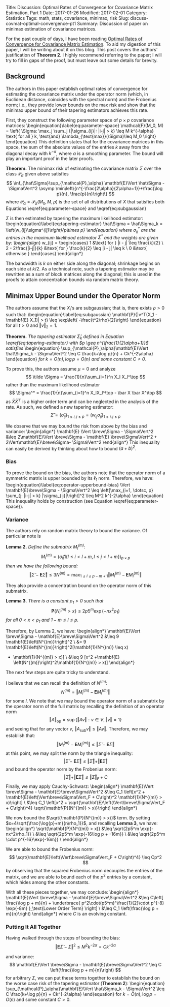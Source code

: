 Title: Discussion: Optimal Rates of Convergence for Covariance Matrix Estimation, Part 1
Date: 2017-01-26
Modified: 2017-02-01
Category: Statistics
Tags: math, stats, covariance, minimax, risk
Slug: discuss-covmat-optimal-convergence-pt1
Summary: Discussion of paper on minimax estimation of covariance matrices.

For the past couple of days, I have been reading [Optimal Rates of Convergence
for Covariance Matrix Estimation](https://arxiv.org/abs/1010.3866).  To aid my
digestion of this paper, I will be writing about it on this blog.  This post
covers the authors' justification of **Theorem 2**.  I highly recommend
referring to the paper; I will try to fill in gaps of the proof, but must leave
out some details for brevity.

## Background
The authors in this paper establish optimal rates of convergence for estimating
the covariance matrix under the operator norm (which, in Euclidean distance,
coincides with the spectral norm) and the Frobenius norm; i.e., they provide
lower bounds on the max risk and show that the minimax upper bound of their
tapering estimators achieves this rate.

First, they construct the following parameter space of $p\times{p}$ covariance
matrices:
\begin{equation}\label{eq:parameter-space}
\mathcal{F}(M_0, M) = \left\{
\Sigma: \max_j \sum_j \{|\sigma_{ij}|: |i-j| > k\} \leq M k^{-\alpha}
\text{ for all } k, \text{and} \lambda_{\text{max}}(\Sigma)\leq M_0
\right\}
\end{equation}
This definition states that for the covariance matrices in this space, the sum
of the absolute values of the entries $k$ away from the diagonal decay with
$k^{-\alpha}$, where $\alpha$ is a smoothing parameter.  The bound
will play an important proof in the later proofs.

**Theorem.** The minimax risk of estimating the covariance matrix $\Sigma$
over the class $\mathcal{P}_\alpha$ given above satisfies
$$
\inf_{\hat\Sigma}\sup_{\mathcal{P}_\alpha}
\mathbf{E}\Vert \hat\Sigma - \Sigma\Vert^2 \asymp
\min\left\{n^{-\frac{2\alpha}{2\alpha+1}}+\frac{\log p}{n}, \frac{p}{n}\right\}
$$
where $\mathcal{P}_\alpha = \mathcal{P}_\alpha(M_0, M, \rho)$ is the set of all
distributions of $X$ that satisfies both Equations \eqref{eq:parameter-space}
and \eqref{eq:subgaussian}

$\Sigma$ is then estimated by tapering the maximum likelihood estimator:
\begin{equation}\label{eq:tapering-estimator}
\hat\Sigma = \hat\Sigma_k = \left(w_{ij}\sigma^*_{ij}\right)_{p\times p}
\end{equation}
where $\sigma^*_{ij}$ are the entries in the maximum likelihood estimator
$\Sigma^*$ and the weights are given by:
\begin{align*}
w_{ij} = \begin{cases}
    1   &\text{ for } |i - j| \leq \frac{k}{2}   \\
    2 - 2\frac{|i-j|}{k} &\text{ for } \frac{k}{2} \leq |i - j| \leq k  \\
    0   &\text{ otherwise }
\end{cases}
\end{align*}

The bandwidth is $k$ on either side along the diagonal; shrinkage begins on
each side at $k/2$.  As a technical note, such a tapering estimator may be
rewritten as a sum of block matrices along the diagonal; this is used in the
proofs to attain concentration bounds via random matrix theory.

## Minimax Upper Bound under the Operator Norm
The authors assume that the $X_i$'s are subgaussian; that is, there exists
$\rho > 0$ such that:
\begin{equation}\label{eq:subgaussian}
\mathbf{P}\{|v^T(X_1 - \mathbf{E} X_1)| > t\} \leq \exp\left\{
-\frac{t^2\rho}{2}\right\}
\end{equation}
for all $t > 0$ and $\Vert{v}\Vert_2=1$.

**Theorem.** _The tapering estimator $\hat\Sigma_k$ defined in Equation
\eqref{eq:tapering-estimator} with $p \geq n^{\frac{1}{2\alpha+1}}$ satisfies_
\begin{equation}
\sup_{\mathcal{P}_\alpha}\mathbf{E}\Vert \hat\Sigma_k - \Sigma\Vert^2 \leq C
\frac{k+\log p}{n} + Ck^{-2\alpha}
\end{equation}
_for $k = O(n), \log p = O(n)$ and some constant $C > 0$._

To prove this, the authors assume $\mu = 0$ and analyze
$$
\tilde \Sigma = \frac{1}{n}\sum_{i=1}^n X_l X_l^\top
$$
rather than the maximum likelihood estimator
$$
\Sigma^* = \frac{1}{n}\sum_{i=1}^n X_lX_l^\top - \bar X \bar X^\top
$$
as $\bar X \bar X^\top$ is a higher order term and can be neglected in the
analysis of the rate.  As such, we defined a new tapering estimator:
$$
\breve\Sigma = \left(\breve\sigma_{ij}\right)_{1 \leq i,j \leq p}
= \left(w_{ij}\tilde\sigma_{ij}\right)_{1 \leq i,j \leq p}
$$

We observe that we may bound the risk from above by the bias and variance:
\begin{align*}
    \mathbf{E} \Vert \breve\Sigma - \Sigma\Vert^2
    &\leq  2\mathbf{E}\Vert \breve\Sigma - \mathbf{E} \breve\Sigma\Vert^2
        + 2\Vert\mathbf{E}\breve\Sigma- \Sigma\Vert^2
\end{align*}
This inequality can easily be derived by thinking about how to bound $(a +
b)^2$.

### Bias
To prove the bound on the bias, the authors note that the operator norm of a
symmetric matrix is upper bounded by its $\ell_1$ norm.  Therefore, we have:
\begin{equation}\label{eq:operator-upperbound-bias}
\Vert \mathbf{E}\breve\Sigma - \Sigma\Vert^2
\leq \left[\max_{i=1, \dotsc, p} \sum_{j: |i-j| > k} |\sigma_{ij}|\right]^2
\leq M^2 k^{-2\alpha}
\end{equation}
This inequality holds by construction (see Equation \eqref{eq:parameter-space}).

### Variance
The authors rely on random matrix theory to bound the variance.  Of particular
note is

**Lemma 2.** _Define the submatrix $M_l^{(m)}$:_
$$
M_l^{(m)} = \left(
\tilde\sigma_{ij}\mathbf{1}\{l \leq i < l + m, l \leq j < l + m\}
\right)_{p\times p}
$$
_then we have the following bound:_
$$
\Vert \breve\Sigma - \mathbf{E}\breve\Sigma\Vert \leq 3 N^{(m)}
= \max_{1 \leq l \leq p - m + 1}\Vert M_l^{(m)} - \mathbf{E} M_l^{(m)}\Vert
$$

They also provide a concentration bound on the operator norm of this submatrix.

**Lemma 3.** _There is a constant $\rho_1 > 0$ such that_
$$
\mathbf{P}\left\{N_l^{(m)} > x\right\} \leq 2p5^m\exp(-nx^2\rho_1)
$$
_for all $0 < x < \rho_1$ and $1-m \leq l \leq p$._

Therefore, by Lemma 2, we have:
\begin{align*}
\mathbf{E}\Vert \breve\Sigma - \mathbf{E}\breve\Sigma\Vert^2
&\leq 9 \mathbf{E}\left(N^{(m)}\right)^2                    \\
&= 9 \mathbf{E}\left(N^{(m)}\right)^2[\mathbf{1}(N^{(m)} \leq x)
  + \mathbf{1}(N^{(m)} > x)]   \\
&\leq 9 [x^2 +\mathbf{E} \left(N^{(m)}\right)^2\mathbf{1}(N^{(m)} > x)]
\end{align*}

The next few steps are quite tricky to understand.

I believe that we can recall the definition of $N^{(m)}$:
$$
N^{(m)} = \Vert M_l^{(m)} - \mathbf{E} M_l^{(m)}\Vert
$$
for some $l$.  We note that we may bound the operator norm of a submatrix by
the operator norm of the full matrix by recalling the definition of an
operator norm
$$
\Vert A \Vert_{\mathrm{op}} = \sup\{\Vert{Av}\Vert: v \in V, \Vert v \Vert = 1\}
$$
and seeing that for any vector $v$, $\Vert A_\mathrm{sub} v \Vert \leq \Vert
Av\Vert$.  Therefore, we may establish that:
$$
\Vert M_l^{(m)} - \mathbf{E} M_l^{(m)}\Vert
\leq
\Vert \breve\Sigma - \mathbf{E}\breve\Sigma\Vert
$$
at this point, we may split the norm by the triangle inequality:
$$
\Vert \breve\Sigma - \mathbf{E}\breve\Sigma\Vert
\leq
\Vert \breve\Sigma\Vert + \Vert\mathbf{E}\breve\Sigma\Vert
$$
and bound the operator norm by the Frobenius norm:
$$
\Vert \breve\Sigma\Vert + \Vert\mathbf{E}\breve\Sigma\Vert
\leq \Vert\breve\Sigma\Vert_F + C
$$
Finally, we may apply Cauchy-Schwarz:
\begin{align*}
\mathbf{E}\Vert \breve\Sigma - \mathbf{E}\breve\Sigma\Vert^2
&\leq C_1 \left[x^2 + \mathbf{E}\left(\Vert\breve\Sigma\Vert_F + C\right)^2
\mathbf{1}(N^{(m)} > x)\right]   \\
&\leq C_1 \left[x^2 + \sqrt{\mathbf{E}\left(\Vert\breve\Sigma\Vert_F +
C\right)^4} \sqrt{\mathbf{P}(N^{(m)} > x)}\right]
\end{align*}

We now bound the $\sqrt{\mathbf{P}(N^{(m)} > x)}$ term.  By setting
$x=4\sqrt{\frac{\log{p}+m}{n\rho_1}}$, and recalling **Lemma 3**, we have:
\begin{align*}
\sqrt{\mathbf{P}(N^{(m)} > x)}
&\leq \sqrt{2p5^m \exp\{-nx^2\rho_1\}}  \\
&\leq \sqrt{2p5^m \exp\{-16\log p + -16m\}}  \\
&\leq \sqrt{2p5^m \cdot p^{-16}\exp\{-16m\}}  \\
\end{align*}

We are able to bound the Frobenius norm:
$$
\sqrt{\mathbf{E}\left(\Vert\breve\Sigma\Vert_F + C\right)^4} \leq Cp^2
$$
by observing that the squared Frobenius norm decouples the entries of the
matrix, and we are able to bound each of the $p^2$ entries by a constant,
which hides among the other constants.

With all these pieces together, we may conclude:
\begin{align*}
\mathbf{E}\Vert \breve\Sigma - \mathbf{E}\breve\Sigma\Vert^2
&\leq C\left[
    \frac{\log p + m}{n} + \underbrace{
        p^2\cdot(p5^m)^\frac{1}{2}\cdot p^{-8}
        \exp\{-8m\}
    }_\text{Lower Order Term}
    \right] \\
&\leq C_1 \left(\frac{\log p + m}{n}\right)
\end{align*}
where $C$ is an evolving constant.

### Putting It All Together
Having walked through the steps of bounding the bias:
$$
\Vert \mathbf{E}\breve\Sigma - \Sigma\Vert^2
\leq M^2 k^{-2\alpha} = Ck^{-2\alpha}
$$

and variance:
$$
\mathbf{E}\Vert \breve\Sigma - \mathbf{E}\breve\Sigma\Vert^2
\leq C \left(\frac{\log p + m}{n}\right)
$$
for arbitrary $\Sigma$, we can put these terms together to establish the bound
on the worse case risk of the tapering estimator (**Theorem 2**):
\begin{equation}
\sup_{\mathcal{P}_\alpha}\mathbf{E}\Vert \hat\Sigma_k - \Sigma\Vert^2 \leq C
\frac{k+\log p}{n} + Ck^{-2\alpha}
\end{equation}
for $k = O(n), \log p = O(n)$ and some constant $C > 0$.

